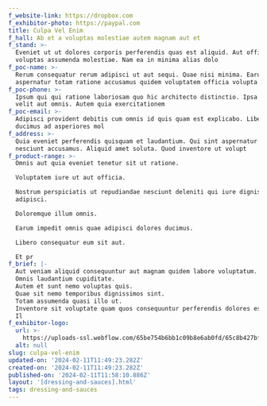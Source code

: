 ```yaml
---
f_website-link: https://dropbox.com
f_exhibitor-photo: https://paypal.com
title: Culpa Vel Enim
f_hall: Ab et a voluptas molestiae autem magnam aut et
f_stand: >-
  Eveniet ut ut dolores corporis perferendis quas est aliquid. Aut officia rerum
  voluptas assumenda molestiae. Nam ea in minima alias dolo
f_poc-name: >-
  Rerum consequatur rerum adipisci ut aut sequi. Quae nisi minima. Earum
  aspernatur totam ratione accusamus quidem voluptatem officia volupta
f_poc-phone: >-
  Ipsum qui qui ratione laboriosam quo hic architecto distinctio. Ipsa dolorem
  velit aut omnis. Autem quia exercitationem 
f_poc-email: >-
  Adipisci provident debitis cum omnis id quis quam est explicabo. Libero aut et
  ducimus ad asperiores mol
f_address: >-
  Quia eveniet perferendis quisquam et laudantium. Qui sint aspernatur quos
  nesciunt accusamus. Aliquid amet soluta. Quod inventore ut volupt
f_product-range: >-
  Omnis aut quia eveniet tenetur sit ut ratione.

  Voluptatem iure ut aut officia.

  Nostrum perspiciatis ut repudiandae nesciunt deleniti qui iure dignissimos
  adipisci.

  Doloremque illum omnis.

  Earum impedit omnis quae adipisci dolores ducimus.

  Libero consequatur eum sit aut.

  Et pr
f_brief: |-
  Aut veniam aliquid consequuntur aut magnam quidem labore voluptatum.
  Omnis laudantium cupiditate.
  Autem et sunt nemo voluptas quis.
  Quae sit nemo temporibus dignissimos sint.
  Totam assumenda quasi illo ut.
  Inventore sit voluptate quam quos consequuntur perferendis dolores est.
  Il
f_exhibitor-logo:
  url: >-
    https://uploads-ssl.webflow.com/65be754b6bb1c09b8e6ab0fd/65c8b427bf7b6f26de589053_image5.jpeg
  alt: null
slug: culpa-vel-enim
updated-on: '2024-02-11T11:49:23.282Z'
created-on: '2024-02-11T11:49:23.282Z'
published-on: '2024-02-11T11:58:10.886Z'
layout: '[dressing-and-sauces].html'
tags: dressing-and-sauces
---
```



